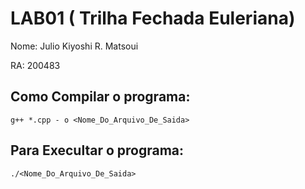 # LAB01 ( Trilha Fechada Euleriana)
Nome: Julio Kiyoshi R. Matsoui


RA: 200483

## Como Compilar o programa:
```
g++ *.cpp - o <Nome_Do_Arquivo_De_Saida>
```
## Para Execultar o programa:
```
./<Nome_Do_Arquivo_De_Saida>
```




